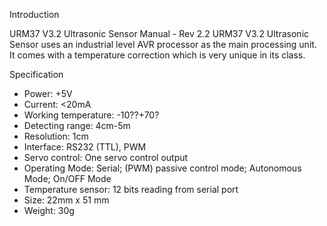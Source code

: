 Introduction


URM37 V3.2 Ultrasonic Sensor Manual - Rev 2.2
URM37 V3.2 Ultrasonic Sensor uses an industrial level AVR processor as the main processing unit. 
It comes with a temperature correction which is very unique in its class.

Specification

* Power: +5V
* Current: <20mA
* Working temperature: -10??+70?
* Detecting range: 4cm-5m
* Resolution: 1cm
* Interface: RS232 (TTL), PWM
* Servo control: One servo control output
* Operating Mode: Serial; (PWM) passive control mode; Autonomous Mode; On/OFF Mode
* Temperature sensor: 12 bits reading from serial port
* Size: 22mm x 51 mm
* Weight: 30g
